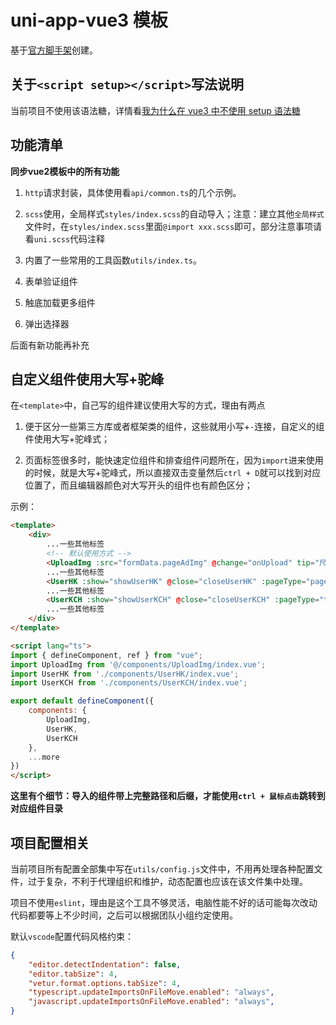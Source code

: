 # uni-app-vue3 模板

基于[官方脚手架](https://uniapp.dcloud.io/quickstart-cli.html#%E5%88%9B%E5%BB%BAuni-app)创建。

## 关于`<script setup></script>`写法说明

当前项目不使用该语法糖，详情看[我为什么在 vue3 中不使用 setup 语法糖](https://juejin.cn/post/7114511843229433863)

## 功能清单

**同步vue2模板中的所有功能**

1. `http`请求封装，具体使用看`api/common.ts`的几个示例。

2. `scss`使用，全局样式`styles/index.scss`的自动导入；注意：建立其他`全局样式`文件时，在`styles/index.scss`里面`@import xxx.scss`即可，部分注意事项请看`uni.scss`代码注释

3. 内置了一些常用的工具函数`utils/index.ts`。

4. 表单验证组件

5. 触底加载更多组件

6. 弹出选择器


后面有新功能再补充

## 自定义组件使用大写+驼峰

在`<template>`中，自己写的组件建议使用大写的方式，理由有两点

1. 便于区分一些第三方库或者框架类的组件，这些就用小写+`-`连接，自定义的组件使用大写+驼峰式；

2. 页面标签很多时，能快速定位组件和排查组件问题所在，因为`import`进来使用的时候，就是大写+驼峰式，所以直接双击变量然后`ctrl + D`就可以找到对应位置了，而且编辑器颜色对大写开头的组件也有颜色区分；

示例：

```html
<template>
    <div>
        ...一些其他标签
        <!-- 默认使用方式 -->
        <UploadImg :src="formData.pageAdImg" @change="onUpload" tip="尺寸规格：750px * 391px" />
        ...一些其他标签
        <UserHK :show="showUserHK" @close="closeUserHK" :pageType="pageType" @update="getHkUsers" />
        ...一些其他标签
        <UserKCH :show="showUserKCH" @close="closeUserKCH" :pageType="typeKCH" @update="getKchUsers" :info="infoUserKCH" />
        ...一些其他标签
    </div>
</template>

<script lang="ts">
import { defineComponent, ref } from "vue";
import UploadImg from '@/components/UploadImg/index.vue';
import UserHK from './components/UserHK/index.vue';
import UserKCH from './components/UserKCH/index.vue';

export default defineComponent({
    components: {
        UploadImg,
        UserHK,
        UserKCH
    },
    ...more
})
</script>
```
**这里有个细节：导入的组件带上完整路径和后缀，才能使用`ctrl + 鼠标点击`跳转到对应组件目录**

## 项目配置相关

当前项目所有配置全部集中写在`utils/config.js`文件中，不用再处理各种配置文件，过于复杂，不利于代理组织和维护，动态配置也应该在该文件集中处理。

项目不使用`eslint`，理由是这个工具不够灵活，电脑性能不好的话可能每次改动代码都要等上不少时间，之后可以根据团队小组约定使用。

默认`vscode`配置代码风格约束：

```json
{
    "editor.detectIndentation": false,
    "editor.tabSize": 4,
    "vetur.format.options.tabSize": 4,
    "typescript.updateImportsOnFileMove.enabled": "always",
    "javascript.updateImportsOnFileMove.enabled": "always",
}
```

